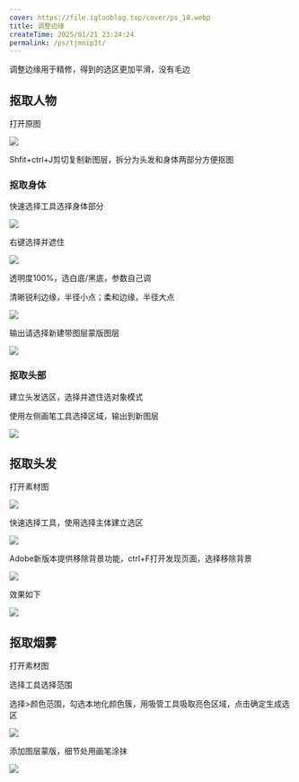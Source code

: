 ```yaml
---
cover: https://file.iglooblog.top/cover/ps_18.webp
title: 调整边缘
createTime: 2025/01/21 23:24:24
permalink: /ps/tjmnip3t/
---
```

调整边缘用于精修，得到的选区更加平滑，没有毛边

## 抠取人物 

打开原图

![](https://file.iglooblog.top/ps/%E5%9B%BEB01-2%20%E6%8A%A0%E5%8F%96%E4%BA%BA%E7%89%A9%20%E7%B4%A0%E6%9D%90.jpg)

Shfit+ctrl+J剪切复制新图层，拆分为头发和身体两部分方便抠图

### 抠取身体

快速选择工具选择身体部分

![](https://file.iglooblog.top/ps/%E6%88%AA%E5%B1%8F2024-10-16%2016.39.29.png)

右键选择并遮住

![](https://file.iglooblog.top/ps/PixPin_2024-10-16_16-43-02.webp)

透明度100%，选白底/黑底，参数自己调

清晰锐利边缘，半径小点；柔和边缘，半径大点

![](https://file.iglooblog.top/ps/PixPin_2024-10-16_16-44-52.webp)

输出请选择新建带图层蒙版图层

![](https://file.iglooblog.top/ps/PixPin_2024-10-16_16-46-36.webp)

### 抠取头部

建立头发选区，选择并遮住选对象模式

使用左侧画笔工具选择区域，输出到新图层

![](https://file.iglooblog.top/ps/%E6%88%AA%E5%B1%8F2024-10-16%2016.57.41.png)

## 抠取头发

打开素材图

![](https://file.iglooblog.top/ps/%E6%88%AA%E5%B1%8F2024-10-16%2017.00.02.png)

快速选择工具，使用选择主体建立选区

![](https://file.iglooblog.top/ps/%E6%88%AA%E5%B1%8F2024-10-16%2017.23.21.png)

Adobe新版本提供移除背景功能，ctrl+F打开发现页面，选择移除背景

![](https://file.iglooblog.top/ps/%E6%88%AA%E5%B1%8F2024-10-16%2017.27.37.png)

效果如下

![](https://file.iglooblog.top/ps/%E6%88%AA%E5%B1%8F2024-10-16%2017.26.20.png)

## 抠取烟雾

打开素材图

选择工具选择范围

选择>颜色范围，勾选本地化颜色簇，用吸管工具吸取亮色区域，点击确定生成选区

![](https://file.iglooblog.top/ps/%E6%88%AA%E5%B1%8F2024-10-19%2017.14.59.png)

添加图层蒙版，细节处用画笔涂抹

![](https://file.iglooblog.top/ps/%E6%88%AA%E5%B1%8F2024-10-19%2017.14.40.png)